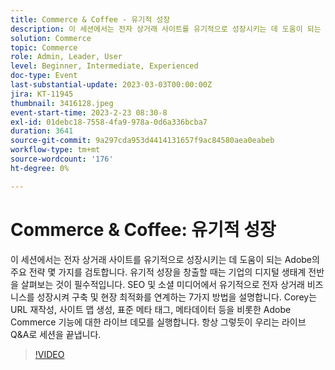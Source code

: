 ```yaml
---
title: Commerce & Coffee - 유기적 성장
description: 이 세션에서는 전자 상거래 사이트를 유기적으로 성장시키는 데 도움이 되는 Adobe의 주요 전략 몇 가지를 검토합니다. 유기적 성장을 창출할 때는 기업의 디지털 생태계 전반을 살펴보는 것이 필수적입니다. SEO 및 소셜 미디어에서 유기적으로 전자 상거래 비즈니스를 성장시켜 구축 및 현장 최적화를 연계하는 7가지 방법을 설명합니다. Corey는 URL 재작성, 사이트 맵 생성, 표준 메타 태그, 메타데이터 등을 비롯한 Adobe Commerce 기능에 대한 라이브 데모를 실행합니다. 항상 그렇듯이 우리는 라이브 Q&A로 세션을 끝냅니다.
solution: Commerce
topic: Commerce
role: Admin, Leader, User
level: Beginner, Intermediate, Experienced
doc-type: Event
last-substantial-update: 2023-03-03T00:00:00Z
jira: KT-11945
thumbnail: 3416128.jpeg
event-start-time: 2023-2-23 08:30-8
exl-id: 01debc18-7558-4fa9-978a-0d6a336bcba7
duration: 3641
source-git-commit: 9a297cda953d4414131657f9ac84580aea0eabeb
workflow-type: tm+mt
source-wordcount: '176'
ht-degree: 0%

---
```


# Commerce &amp; Coffee: 유기적 성장

이 세션에서는 전자 상거래 사이트를 유기적으로 성장시키는 데 도움이 되는 Adobe의 주요 전략 몇 가지를 검토합니다. 유기적 성장을 창출할 때는 기업의 디지털 생태계 전반을 살펴보는 것이 필수적입니다. SEO 및 소셜 미디어에서 유기적으로 전자 상거래 비즈니스를 성장시켜 구축 및 현장 최적화를 연계하는 7가지 방법을 설명합니다. Corey는 URL 재작성, 사이트 맵 생성, 표준 메타 태그, 메타데이터 등을 비롯한 Adobe Commerce 기능에 대한 라이브 데모를 실행합니다. 항상 그렇듯이 우리는 라이브 Q&amp;A로 세션을 끝냅니다.

>[!VIDEO](https://video.tv.adobe.com/v/3416128/?quality=12&learn=on)
